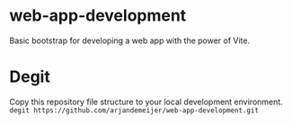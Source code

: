 # web-app-development
Basic bootstrap for developing a web app with the power of Vite.

# Degit
Copy this repository file structure to your local development environment.
`degit https://github.com/arjandemeijer/web-app-development.git`

